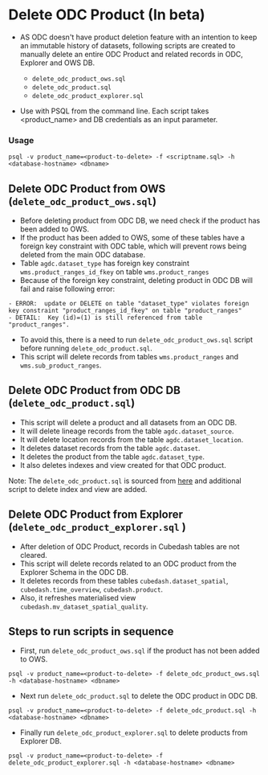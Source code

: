 # Delete ODC Product (In beta)

- AS ODC doesn't have product deletion feature with an intention to keep an immutable history of datasets, following scripts are created to manually delete an entire ODC Product and related records in ODC, Explorer and OWS DB. 
    - `delete_odc_product_ows.sql`
    - `delete_odc_product.sql` 
    - `delete_odc_product_explorer.sql` 
  
- Use with PSQL from the command line. Each script takes <product_name> and DB credentials as an input parameter.
  
### Usage
```
psql -v product_name=<product-to-delete> -f <scriptname.sql> -h <database-hostname> <dbname>
```

## Delete ODC Product from OWS (`delete_odc_product_ows.sql`)

- Before deleting product from ODC DB, we need check if the product has been added to OWS.
- If the product has been added to OWS, some of these tables have a foreign key constraint with ODC table, which will prevent rows being deleted from the main ODC database. 
- Table `agdc.dataset_type` has foreign key constraint `wms.product_ranges_id_fkey` on table `wms.product_ranges`
- Because of the foreign key constraint, deleting product in ODC DB will fail and raise following error:
```
- ERROR:  update or DELETE on table "dataset_type" violates foreign key constraint "product_ranges_id_fkey" on table "product_ranges"
- DETAIL:  Key (id)=(1) is still referenced from table "product_ranges".
```
- To avoid this, there is a need to run `delete_odc_product_ows.sql` script before running `delete_odc_product.sql`. 
- This script will delete records from tables `wms.product_ranges` and `wms.sub_product_ranges`. 

## Delete ODC Product from ODC DB (`delete_odc_product.sql`)

- This script will delete a product and all datasets from an ODC DB. 
- It will delete lineage records from the table `agdc.dataset_source`.
- It will delete location records from the table `agdc.dataset_location`.
- It deletes dataset records from the table `agdc.dataset`.
- It deletes the product from the table `agdc.dataset_type`.
- It also deletes indexes and view created for that ODC product.

Note: The `delete_odc_product.sql` is sourced from [here](https://gist.github.com/omad/1ae3463a123f37a9acf37213bebfde86) and additional script to delete index and view are added.
    

## Delete ODC Product from Explorer (`delete_odc_product_explorer.sql` )
    
- After deletion of ODC Product, records in Cubedash tables are not cleared. 
- This script will delete records related to an ODC product from the Explorer Schema in the ODC DB. 
- It deletes records from these tables `cubedash.dataset_spatial`, `cubedash.time_overview`, `cubedash.product`.
- Also, it refreshes materialised view `cubedash.mv_dataset_spatial_quality`.


## Steps to run scripts in sequence
- First, run `delete_odc_product_ows.sql` if the product has not been added to OWS.
```
psql -v product_name=<product-to-delete> -f delete_odc_product_ows.sql -h <database-hostname> <dbname>
```
- Next run `delete_odc_product.sql` to delete the ODC product in ODC DB.
```
psql -v product_name=<product-to-delete> -f delete_odc_product.sql -h <database-hostname> <dbname>
```
- Finally run `delete_odc_product_explorer.sql` to delete products from Explorer DB.
```
psql -v product_name=<product-to-delete> -f delete_odc_product_explorer.sql -h <database-hostname> <dbname>
```

